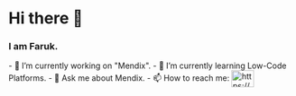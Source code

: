 <h1> Hi there 👋 </h1>
<h3>I am Faruk.</h3>

<p>
- 🔭 I’m currently working on "Mendix".
- 🌱 I’m currently learning Low-Code Platforms.
- 💬 Ask me about Mendix.
- 📫 How to reach me: <a href="https://linkedin.com/in/farukdelibas/" target="blank"><img align="center" src="https://raw.githubusercontent.com/rahuldkjain/github-profile-readme-generator/master/src/images/icons/Social/linked-in-alt.svg" alt="https://www.linkedin.com/in/sfarukdelibas/" height="30" width="40" /></a>
</p>

